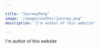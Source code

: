 ```yaml
---

title: "JourneyPeng"
image: "/images/author/journey.png"
description: "I'm author of this website"

---
```


I'm author of this website